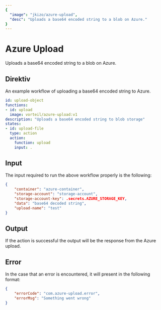 ```yaml
---
{
  "image": "jkizo/azure-upload",
  "desc": "Uploads a base64 encoded string to a blob on Azure."
}
---
```


# Azure Upload

Uploads a base64 encoded string to a blob on Azure.

## Direktiv

An example workflow of uploading a base64 encoded string to Azure.

```yaml
id: upload-object
functions:
- id: upload
  image: vorteil/azure-upload:v1
description: "Uploads a base64 encoded string to blob storage"
states:
- id: upload-file
  type: action
  action:
    function: upload
    input: .
```

## Input

The input required to run the above workflow properly is the following:

```json
{
    "container": "azure-container",
    "storage-account": "storage-account",
    "storage-account-key": .secrets.AZURE_STORAGE_KEY,
    "data": "base64 decoded string",
    "upload-name": "test"
}
```

## Output

If the action is successful the output will be the response from the Azure upload.

## Error

In the case that an error is encountered, it will present in the following format:

```json
{
    "errorCode": "com.azure-upload.error",
    "errorMsg": "Something went wrong"
}
```